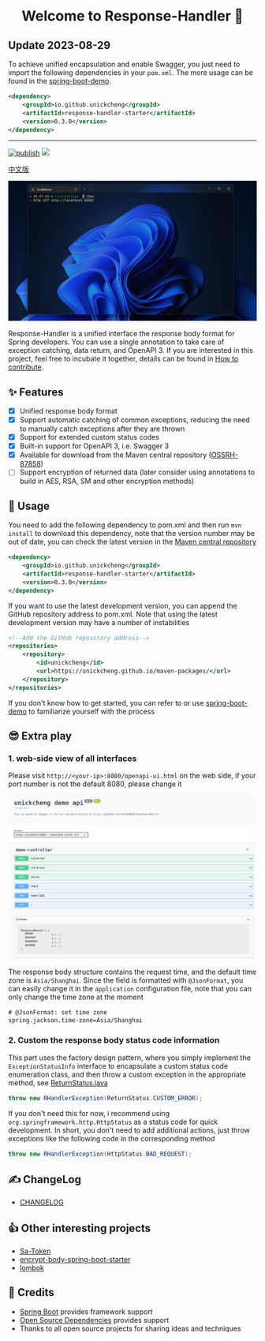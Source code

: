 
<h1 align="center">Welcome to Response-Handler 👋</h1>

## Update 2023-08-29

To achieve unified encapsulation and enable Swagger, you just need to import the following dependencies in your `pom.xml`. The more usage can be found in the [spring-boot-demo](./spring-boot-demo).

```xml
<dependency>
    <groupId>io.github.unickcheng</groupId>
    <artifactId>response-handler-starter</artifactId>
    <version>0.3.0</version>
</dependency>
```

---

[![publish](https://img.shields.io/github/actions/workflow/status/UNICKCHENG/Response-Handler/publish.yml?label=publish&style=plastic)](https://github.com/UNICKCHENG/Response-Handler/actions/workflows/publish.yml) [![](https://img.shields.io/github/package-json/v/UNICKCHENG/Response-Handler?color=blue&label=version&style=plastic)](https://github.com/UNICKCHENG/Response-Handler/tags)

[中文版](readme-zh.md)

![](assets/restful-api.gif)

Response-Handler is a unified interface the response body format for Spring developers. You can use a single annotation to take care of exception catching, data return, and OpenAPI 3. If you are interested in this project, feel free to incubate it together, details can be found in [How to contribute](contributing.md).

## ✨ Features

- [x] Unified response body format
- [x] Support automatic catching of common exceptions, reducing the need to manually catch exceptions after they are thrown
- [x] Support for extended custom status codes
- [x] Built-in support for OpenAPI 3, i.e. Swagger 3
- [x] Available for download from the Maven central repository ([OSSRH-87858](https://issues.sonatype.org/projects/OSSRH/issues/OSSRH-87858))
- [ ] Support encryption of returned data (later consider using annotations to build in AES, RSA, SM and other encryption methods)

## 🎉 Usage

You need to add the following dependency to pom.xml and then run `mvn install` to download this dependency, note that the version number may be out of date, you can check the latest version in the [Maven central repository](https://mvnrepository.com/artifact/io.github.unickcheng/response-handler-starter)

```xml
<dependency>
    <groupId>io.github.unickcheng</groupId>
    <artifactId>response-handler-starter</artifactId>
    <version>0.3.0</version>
</dependency>
```

If you want to use the latest development version, you can append the GitHub repository address to pom.xml. Note that using the latest development version may have a number of instabilities

```xml
<!--Add the GitHub repository address-->
<repositories>
    <repository>
        <id>unickcheng</id>
        <url>https://unickcheng.github.io/maven-packages/</url>
    </repository>
</repositories>
```

If you don't know how to get started, you can refer to or use [spring-boot-demo](spring-boot-demo/pom.xml) to familiarize yourself with the process

## 😎 Extra play

### 1. web-side view of all interfaces

Please visit `http://<your-ip>:8080/openapi-ui.html` on the web side, if your port number is not the default 8080, please change it

![Pasted image 20230114213227.png](assets/Pasted-image-20230114213227.png)

The response body structure contains the request time, and the default time zone is `Asia/Shanghai`. Since the field is formatted with `@JsonFormat`, you can easily change it in the `application` configuration file, note that you can only change the time zone at the moment

```
# @JsonFormat: set time zone  
spring.jackson.time-zone=Asia/Shanghai
```

### 2. Custom the response body status code information

This part uses the factory design pattern, where you simply implement the `ExceptionStatusInfo` interface to encapsulate a custom status code enumeration class, and then throw a custom exception in the appropriate method, see [ReturnStatus.java](spring-boot-demo/src/main/java/cc/unickcheng/rhdemo/enums/ReturnStatus.java) 

```java
throw new RHandlerException(ReturnStatus.CUSTOM_ERROR);
```

If you don't need this for now, i recommend using `org.springframework.http.HttpStatus` as a status code for quick development. In short, you don't need to add additional actions, just throw exceptions like the following code in the corresponding method

```java
throw new RHandlerException(HttpStatus.BAD_REQUEST);
```

## ✍️ ChangeLog

- [CHANGELOG](CHANGELOG.md)

## 👍 Other interesting projects

- [Sa-Token](https://github.com/dromara/sa-token)
- [encrypt-body-spring-boot-starter](https://github.com/Licoy/encrypt-body-spring-boot-starter)
- [lombok](https://github.com/projectlombok/lombok)

## 💖 Credits

- [Spring Boot](https://spring.io/projects/spring-boot) provides framework support
- [Open Source Dependencies](https://github.com/UNICKCHENG/Response-Handler/network/dependencies) provides support
- Thanks to all open source projects for sharing ideas and techniques